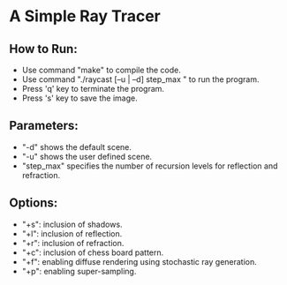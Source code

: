 # A Simple Ray Tracer

## How to Run:
* Use command "make" to compile the code. 
* Use command "./raycast [–u | –d] step_max <options>" to run the program. 
* Press 'q' key to terminate the program. 
* Press 's' key to save the image. 

## Parameters:
* "-d" shows the default scene. 
* "-u" shows the user defined scene. 
* "step_max" specifies the number of recursion levels for reflection and refraction.

## Options:
* "+s": inclusion of shadows.
* "+l": inclusion of reflection.
* "+r": inclusion of refraction.
* "+c": inclusion of chess board pattern.
* "+f": enabling diffuse rendering using stochastic ray generation.
* "+p": enabling super-sampling.
